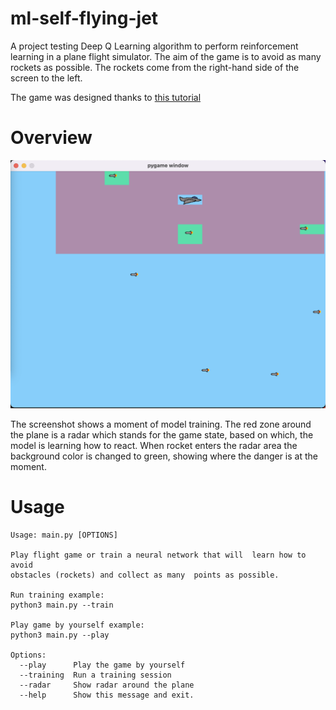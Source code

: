 # ml-self-flying-jet
A project testing Deep Q Learning algorithm to perform
reinforcement learning in a plane flight simulator. 
The aim of the game is to avoid as many rockets as possible. 
The rockets come from the right-hand side of the screen to the left.

The game was designed thanks to [this tutorial](https://realpython.com/pygame-a-primer/)

# Overview
![screenshot](./images/docs/game_screenshot.png "Training screenshot")

The screenshot shows a moment of model training. The red zone around the plane is a radar which stands for the game state, based on which, the model is learning how to react. When rocket enters the radar area the background color is changed to green, showing where the danger is at the moment.

# Usage

```
Usage: main.py [OPTIONS]

Play flight game or train a neural network that will  learn how to avoid
obstacles (rockets) and collect as many  points as possible.

Run training example: 
python3 main.py --train

Play game by yourself example: 
python3 main.py --play

Options:
  --play      Play the game by yourself
  --training  Run a training session
  --radar     Show radar around the plane
  --help      Show this message and exit.
```